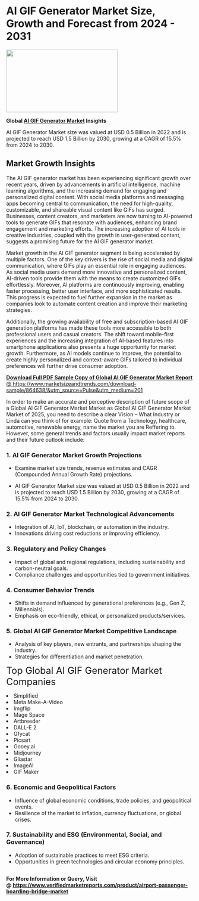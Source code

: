 <H1>AI GIF Generator Market Size, Growth and Forecast from 2024 - 2031</H1><img class="aligncenter size-medium wp-image-584254" src="https://thirdeyenews.in/wp-content/uploads/2024/09/Global-Market-Research-300x168.jpeg" alt="" width="300" height="168" /><p><strong>Global&nbsp;<a href="https://www.marketsizeandtrends.com/download-sample/864638/&amp;utm_source=Pulse&amp;utm_medium=201">AI GIF Generator Market</a> Insights</strong></p><p>AI GIF Generator Market size was valued at USD 0.5 Billion in 2022 and is projected to reach USD 1.5 Billion by 2030, growing at a CAGR of 15.5% from 2024 to 2030.</p><p><h2>Market Growth Insights</h2> <p>The AI GIF generator market has been experiencing significant growth over recent years, driven by advancements in artificial intelligence, machine learning algorithms, and the increasing demand for engaging and personalized digital content. With social media platforms and messaging apps becoming central to communication, the need for high-quality, customizable, and shareable visual content like GIFs has surged. Businesses, content creators, and marketers are now turning to AI-powered tools to generate GIFs that resonate with audiences, enhancing brand engagement and marketing efforts. The increasing adoption of AI tools in creative industries, coupled with the growth in user-generated content, suggests a promising future for the AI GIF generator market.</p> <p><a href="#"></a></p> <p>Market growth in the AI GIF generator segment is being accelerated by multiple factors. One of the key drivers is the rise of social media and digital communication, where GIFs play an essential role in engaging audiences. As social media users demand more innovative and personalized content, AI-driven tools provide them with the means to create customized GIFs effortlessly. Moreover, AI platforms are continuously improving, enabling faster processing, better user interface, and more sophisticated results. This progress is expected to fuel further expansion in the market as companies look to automate content creation and improve their marketing strategies.</p> <p>Additionally, the growing availability of free and subscription-based AI GIF generation platforms has made these tools more accessible to both professional users and casual creators. The shift toward mobile-first experiences and the increasing integration of AI-based features into smartphone applications also presents a huge opportunity for market growth. Furthermore, as AI models continue to improve, the potential to create highly personalized and context-aware GIFs tailored to individual preferences will further drive consumer adoption.</p> <p><a href="#"></p><p><span class=""><strong>Download Full PDF Sample Copy of Global AI GIF Generator Market Report</strong> @ <a href="https://www.marketsizeandtrends.com/download-sample/864638/&amp;utm_source=Pulse&amp;utm_medium=201" target="_blank">https://www.marketsizeandtrends.com/download-sample/864638/&amp;utm_source=Pulse&amp;utm_medium=201</a></span></p><p>In order to make an accurate and perceptive description of future scope of a Global&nbsp;AI GIF Generator Market Market as Global&nbsp;AI GIF Generator Market Market of 2025, you need to describe a clear Vision &ndash; What Industry or Linda can you think of for example: Quote from a Technology, healthcare, automotive, renewable energy, name the market you are Reffering to. However, some general trends and factors usually impact market reports and their future outlook include:</p><h3>1.&nbsp;<strong>AI GIF Generator Market Growth Projections</strong></h3><ul><li>Examine market size trends, revenue estimates and CAGR (Compounded Annual Growth Rate) projections.</li><li><p>AI GIF Generator Market size was valued at USD 0.5 Billion in 2022 and is projected to reach USD 1.5 Billion by 2030, growing at a CAGR of 15.5% from 2024 to 2030.</p></li></ul><h3>2.&nbsp;<strong>AI GIF Generator Market Technological Advancements</strong></h3><ul><li>Integration of AI, IoT, blockchain, or automation in the industry.</li><li>Innovations driving cost reductions or improving efficiency.</li></ul><h3>3.&nbsp;<strong>Regulatory and Policy Changes</strong></h3><ul><li>Impact of global and regional regulations, including sustainability and carbon-neutral goals.</li><li>Compliance challenges and opportunities tied to government initiatives.</li></ul><h3>4.&nbsp;<strong>Consumer Behavior Trends</strong></h3><ul><li>Shifts in demand influenced by generational preferences (e.g., Gen Z, Millennials).</li><li>Emphasis on eco-friendly, ethical, or personalized products/services.</li></ul><h3>5.&nbsp;<strong>Global AI GIF Generator Market Competitive Landscape</strong></h3><ul><li>Analysis of key players, new entrants, and partnerships shaping the industry.</li><li>Strategies for differentiation and market penetration.</li></ul><p data-pm-slice="1 1 []"><span style="color: inherit; font-family: inherit; font-size: 25px;">Top Global AI GIF Generator Market Companies</span></p><div class="" data-test-id=""><p><li>Simplified</li><li> Meta Make-A-Video</li><li> Imgflip</li><li> Mage Space</li><li> Artbreeder</li><li> DALL-E 2</li><li> Gfycat</li><li> Picsart</li><li> Gooey.ai</li><li> Midjourney</li><li> Gliastar</li><li> ImageAI</li><li> GIF Maker</li></p></div><h3>6.&nbsp;<strong>Economic and Geopolitical Factors</strong></h3><ul><li>Influence of global economic conditions, trade policies, and geopolitical events.</li><li>Resilience of the market to inflation, currency fluctuations, or global crises.</li></ul><h3>7.&nbsp;<strong>Sustainability and ESG (Environmental, Social, and Governance)</strong></h3><ul><li>Adoption of sustainable practices to meet ESG criteria.</li><li>Opportunities in green technologies and circular economy principles.</li></ul><h2><strong style="font-size: 14px;">For More Information or Query, Visit @&nbsp;</strong><a style="background-color: #ffffff; font-size: 14px;" href="https://www.marketsizeandtrends.com/report/ai-gif-generator-market/" target="_blank">https://www.verifiedmarketreports.com/product/airport-passenger-boarding-bridge-market</a></h2>
